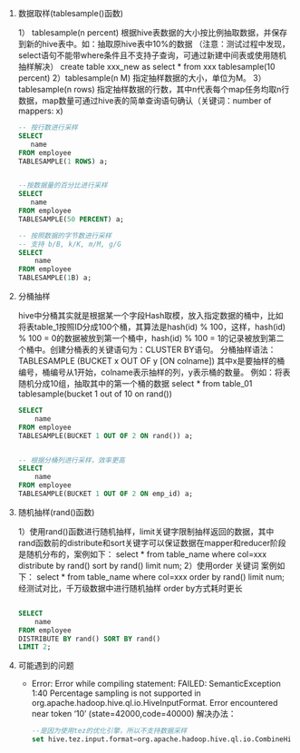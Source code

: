 1. 数据取样(tablesample()函数)

   1） tablesample(n percent) 根据hive表数据的大小按比例抽取数据，并保存到新的hive表中。如：抽取原hive表中10%的数据
   （注意：测试过程中发现，select语句不能带where条件且不支持子查询，可通过新建中间表或使用随机抽样解决）
   create table xxx_new as select * from xxx tablesample(10 percent)
   2）tablesample(n M) 指定抽样数据的大小，单位为M。
   3）tablesample(n rows) 指定抽样数据的行数，其中n代表每个map任务均取n行数据，map数量可通过hive表的简单查询语句确认（关键词：number of mappers: x)

   ```sql
   -- 按行数进行采样
   SELECT
      name
   FROM employee 
   TABLESAMPLE(1 ROWS) a;
   
   
   --按数据量的百分比进行采样
   SELECT
      name
   FROM employee
   TABLESAMPLE(50 PERCENT) a;
   
   -- 按照数据的字节数进行采样
   -- 支持 b/B, k/K, m/M, g/G
   SELECT 
       name 
   FROM employee 
   TABLESAMPLE(1B) a;
   ```

   

2. 分桶抽样

   hive中分桶其实就是根据某一个字段Hash取模，放入指定数据的桶中，比如将表table_1按照ID分成100个桶，其算法是hash(id) % 100，这样，hash(id) % 100 = 0的数据被放到第一个桶中，hash(id) % 100 = 1的记录被放到第二个桶中。创建分桶表的关键语句为：CLUSTER BY语句。
   分桶抽样语法：
   TABLESAMPLE (BUCKET x OUT OF y [ON colname])
   其中x是要抽样的桶编号，桶编号从1开始，colname表示抽样的列，y表示桶的数量。
   例如：将表随机分成10组，抽取其中的第一个桶的数据
   select * from table_01 tablesample(bucket 1 out of 10 on rand())

   ```sql
   SELECT
       name
   FROM employee
   TABLESAMPLE(BUCKET 1 OUT OF 2 ON rand()) a;
   
   
   -- 根据分桶列进行采样，效率更高
   SELECT 
       name
   FROM employee
   TABLESAMPLE(BUCKET 1 OUT OF 2 ON emp_id) a;
   ```

   

3. 随机抽样(rand()函数)

   1）使用rand()函数进行随机抽样，limit关键字限制抽样返回的数据，其中rand函数前的distribute和sort关键字可以保证数据在mapper和reducer阶段是随机分布的，案例如下：
   select * from table_name where col=xxx distribute by rand() sort by rand() limit num;
   2）使用order 关键词
   案例如下：
   select * from table_name where col=xxx order by rand() limit num;
   经测试对比，千万级数据中进行随机抽样 order by方式耗时更长

   ```sql
   
   SELECT 
       name 
   FROM employee
   DISTRIBUTE BY rand() SORT BY rand() 
   LIMIT 2;
   ```

   

4. 可能遇到的问题

   - Error: Error while compiling statement: FAILED: SemanticException 1:40 Percentage sampling is not supported in org.apache.hadoop.hive.ql.io.HiveInputFormat. Error encountered near token ‘10’ (state=42000,code=40000)
     解决办法：

     ```sql
     --是因为使用tez的优化引擎，所以不支持数据采样
     set hive.tez.input.format=org.apache.hadoop.hive.ql.io.CombineHiveInputFormat;
     ```

     